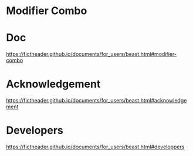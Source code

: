 # Modifier Combo
# Doc
https://fictheader.github.io/documents/for_users/beast.html#modifier-combo
# Acknowledgement
https://fictheader.github.io/documents/for_users/beast.html#acknowledgement
# Developers
https://fictheader.github.io/documents/for_users/beast.html#developpers
